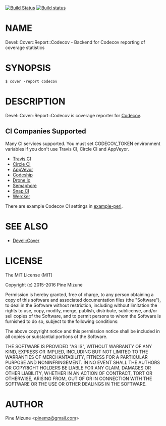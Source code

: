 [![Build Status](https://travis-ci.org/codecov/codecov-perl.svg?branch=master)](https://travis-ci.org/codecov/codecov-perl)  [![Build status](https://ci.appveyor.com/api/projects/status/5lsn4kb9dt9fj9eq/branch/master?svg=true)](https://ci.appveyor.com/project/stevepeak/codecov-perl/branch/master)
# NAME

Devel::Cover::Report::Codecov - Backend for Codecov reporting of coverage statistics

# SYNOPSIS

    $ cover -report codecov

# DESCRIPTION

Devel::Cover::Report::Codecov is coverage reporter for [Codecov](https://codecov.io).

## CI Companies Supported

Many CI services supported.
You must set CODECOV\_TOKEN environment variables if you don't use Travis CI, Circle CI and AppVeyor.

- [Travis CI](https://travis-ci.org/)
- [Circle CI](https://circleci.com/)
- [AppVeyor](http://www.appveyor.com/)
- [Codeship](https://codeship.com/)
- [Drone.io](https://drone.io/)
- [Semaphore](https://semaphoreci.com/)
- [Snap CI](https://snap-ci.com/)
- [Wercker](http://wercker.com/)

There are example Codecov CI settings in [example-perl](https://github.com/codecov/example-perl).

# SEE ALSO

- [Devel::Cover](https://metacpan.org/pod/Devel::Cover)

# LICENSE

The MIT License (MIT)

Copyright (c) 2015-2016 Pine Mizune

Permission is hereby granted, free of charge, to any person obtaining a copy
of this software and associated documentation files (the "Software"), to deal
in the Software without restriction, including without limitation the rights
to use, copy, modify, merge, publish, distribute, sublicense, and/or sell
copies of the Software, and to permit persons to whom the Software is
furnished to do so, subject to the following conditions:

The above copyright notice and this permission notice shall be included in
all copies or substantial portions of the Software.

THE SOFTWARE IS PROVIDED "AS IS", WITHOUT WARRANTY OF ANY KIND, EXPRESS OR
IMPLIED, INCLUDING BUT NOT LIMITED TO THE WARRANTIES OF MERCHANTABILITY,
FITNESS FOR A PARTICULAR PURPOSE AND NONINFRINGEMENT. IN NO EVENT SHALL THE
AUTHORS OR COPYRIGHT HOLDERS BE LIABLE FOR ANY CLAIM, DAMAGES OR OTHER
LIABILITY, WHETHER IN AN ACTION OF CONTRACT, TORT OR OTHERWISE, ARISING FROM,
OUT OF OR IN CONNECTION WITH THE SOFTWARE OR THE USE OR OTHER DEALINGS IN
THE SOFTWARE.

# AUTHOR

Pine Mizune &lt;pinemz@gmail.com>

